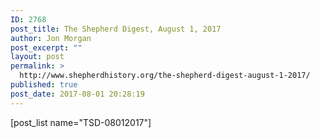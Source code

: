 ```yaml
---
ID: 2768
post_title: The Shepherd Digest, August 1, 2017
author: Jon Morgan
post_excerpt: ""
layout: post
permalink: >
  http://www.shepherdhistory.org/the-shepherd-digest-august-1-2017/
published: true
post_date: 2017-08-01 20:28:19
---
```

[post_list name="TSD-08012017"]